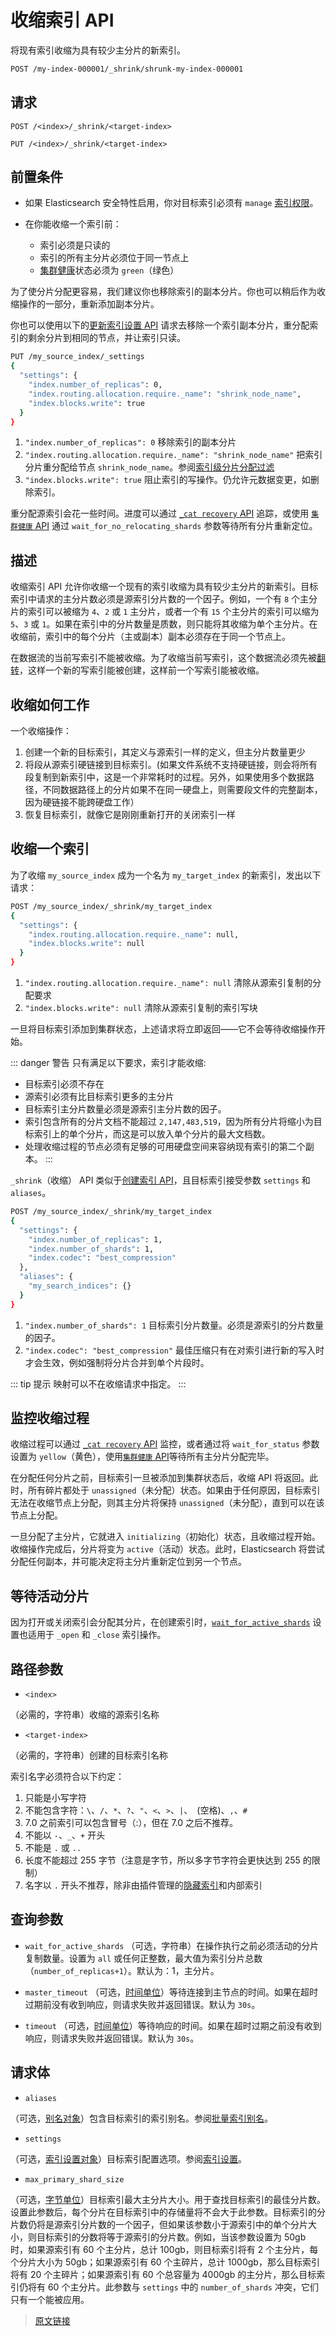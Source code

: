 # 收缩索引 API

将现有索引收缩为具有较少主分片的新索引。

```bash
POST /my-index-000001/_shrink/shrunk-my-index-000001
```

## 请求

`POST /<index>/_shrink/<target-index>`

`PUT /<index>/_shrink/<target-index>`

## 前置条件

- 如果 Elasticsearch 安全特性启用，你对目标索引必须有 `manage` [索引权限](/secure_the_elastic_statck/user_authorization/security_privileges#索引权限)。

- 在你能收缩一个索引前：
  - 索引必须是只读的
  - 索引的所有主分片必须位于同一节点上
  - [集群健康](/rest_apis/cluster_apis/cluster_health)状态必须为 `green`（绿色）

为了使分片分配更容易，我们建议你也移除索引的副本分片。你也可以稍后作为收缩操作的一部分，重新添加副本分片。

你也可以使用以下的[更新索引设置 API](/rest_apis/index_apis/update_index_settings) 请求去移除一个索引副本分片，重分配索引的剩余分片到相同的节点，并让索引只读。

```bash
PUT /my_source_index/_settings
{
  "settings": {
    "index.number_of_replicas": 0,
    "index.routing.allocation.require._name": "shrink_node_name",
    "index.blocks.write": true
  }
}
```

1. `"index.number_of_replicas": 0` 移除索引的副本分片
2. `"index.routing.allocation.require._name": "shrink_node_name"` 把索引分片重分配给节点 `shrink_node_name`。参阅[索引级分片分配过滤](/index_modules/index_shard_allocation/shard_allocation_filtering)
3. `"index.blocks.write": true` 阻止索引的写操作。仍允许元数据变更，如删除索引。

重分配源索引会花一些时间。进度可以通过 [`_cat recovery` API](/rest_apis/compact_and_aligned_text_apis/cat_recovery) 追踪，或使用 [`集群健康` API](/rest_apis/cluster_apis/cluster_health) 通过 `wait_for_no_relocating_shards` 参数等待所有分片重新定位。

## 描述

收缩索引 API 允许你收缩一个现有的索引收缩为具有较少主分片的新索引。目标索引中请求的主分片数必须是源索引分片数的一个因子。例如，一个有 `8` 个主分片的索引可以被缩为 `4`、`2` 或 `1` 主分片，或者一个有 `15` 个主分片的索引可以缩为 `5`、`3` 或 `1`。如果在索引中的分片数量是质数，则只能将其收缩为单个主分片。在收缩前，索引中的每个分片（主或副本）副本必须存在于同一个节点上。

在数据流的当前写索引不能被收缩。为了收缩当前写索引，这个数据流必须先被[翻转](/data_streams/data_streams#翻转)，这样一个新的写索引能被创建，这样前一个写索引能被收缩。

## 收缩如何工作

一个收缩操作：

1. 创建一个新的目标索引，其定义与源索引一样的定义，但主分片数量更少
2. 将段从源索引硬链接到目标索引。(如果文件系统不支持硬链接，则会将所有段复制到新索引中，这是一个非常耗时的过程。另外，如果使用多个数据路径，不同数据路径上的分片如果不在同一硬盘上，则需要段文件的完整副本，因为硬链接不能跨硬盘工作）
3. 恢复目标索引，就像它是刚刚重新打开的关闭索引一样

## 收缩一个索引

为了收缩 `my_source_index` 成为一个名为 `my_target_index` 的新索引，发出以下请求：

```bash
POST /my_source_index/_shrink/my_target_index
{
  "settings": {
    "index.routing.allocation.require._name": null,
    "index.blocks.write": null
  }
}
```

1. `"index.routing.allocation.require._name": null` 清除从源索引复制的分配要求
2. `"index.blocks.write": null` 清除从源索引复制的索引写块

一旦将目标索引添加到集群状态，上述请求将立即返回——它不会等待收缩操作开始。

::: danger 警告
只有满足以下要求，索引才能收缩:
- 目标索引必须不存在
- 源索引必须有比目标索引更多的主分片
- 目标索引主分片数量必须是源索引主分片数的因子。
- 索引包含所有的分片文档不能超过 `2,147,483,519`，因为所有分片将缩小为目标索引上的单个分片，而这是可以放入单个分片的最大文档数。
- 处理收缩过程的节点必须有足够的可用硬盘空间来容纳现有索引的第二个副本。
:::

`_shrink`（收缩） API 类似于[创建索引 API](/rest_apis/index_apis/create_index)，且目标索引接受参数 `settings` 和 `aliases`。

```bash
POST /my_source_index/_shrink/my_target_index
{
  "settings": {
    "index.number_of_replicas": 1,
    "index.number_of_shards": 1,
    "index.codec": "best_compression"
  },
  "aliases": {
    "my_search_indices": {}
  }
}
```

1. `"index.number_of_shards": 1` 目标索引分片数量。必须是源索引的分片数量的因子。
2. `"index.codec": "best_compression"` 最佳压缩只有在对索引进行新的写入时才会生效，例如强制将分片合并到单个片段时。

::: tip 提示
映射可以不在收缩请求中指定。
:::

## 监控收缩过程

收缩过程可以通过 [`_cat recovery` API](/rest_apis/compact_and_aligned_text_apis/cat_recovery) 监控，或者通过将 `wait_for_status` 参数设置为 `yellow`（黄色），使用[`集群健康` API](/rest_apis/cluster_apis/cluster_health)等待所有主分片分配完毕。

在分配任何分片之前，目标索引一旦被添加到集群状态后，收缩 API 将返回。此时，所有碎片都处于 `unassigned`（未分配）状态。如果由于任何原因，目标索引无法在收缩节点上分配，则其主分片将保持 `unassigned`（未分配），直到可以在该节点上分配。

一旦分配了主分片，它就进入 `initializing`（初始化）状态，且收缩过程开始。收缩操作完成后，分片将变为 `active`（活动）状态。此时，Elasticsearch 将尝试分配任何副本，并可能决定将主分片重新定位到另一个节点。

## 等待活动分片

因为打开或关闭索引会分配其分片，在创建索引时，[`wait_for_active_shards`](/index_apis/create_index#等待活动分片) 设置也适用于 `_open` 和 `_close` 索引操作。

## 路径参数

- `<index>`

（必需的，字符串）收缩的源索引名称

- `<target-index>`

（必需的，字符串）创建的目标索引名称

索引名字必须符合以下约定：

1. 只能是小写字符
2. 不能包含字符：`\`、`/`、`*`、`?`、`"`、`<`、`>`、`|`、` `(空格)、`,`、`#`
3. 7.0 之前索引可以包含冒号（:），但在 7.0 之后不推荐。
4. 不能以 `-`、`_`、`+` 开头
5. 不能是 `.` 或 `..`
6. 长度不能超过 255 字节（注意是字节，所以多字节字符会更快达到 255 的限制）
7. 名字以 `.` 开头不推荐，除非由插件管理的[隐藏索引](/index_modules)和内部索引

## 查询参数

- `wait_for_active_shards`
（可选，字符串）在操作执行之前必须活动的分片复制数量。设置为 `all` 或任何正整数，最大值为索引分片总数（`number_of_replicas+1`）。默认为：1，主分片。

- `master_timeout`
（可选，[时间单位](/rest_apis/api_convention/common_options#时间单位)）等待连接到主节点的时间。如果在超时过期前没有收到响应，则请求失败并返回错误。默认为 `30s`。

- `timeout`
（可选，[时间单位](/rest_apis/api_convention/common_options#时间单位)）等待响应的时间。如果在超时过期之前没有收到响应，则请求失败并返回错误。默认为 `30s`。

## 请求体

- `aliases`

（可选，[别名对象](/rest_apis/idnex_apis/bulk_index_alias)）包含目标索引的索引别名。参阅[批量索引别名](/rest_apis/idnex_apis/bulk_index_alias)。

- `settings`

（可选，[索引设置对象](/index_modules#索引设置)）目标索引配置选项。参阅[索引设置](/index_modules#索引设置)。

- `max_primary_shard_size`

（可选，[字节单位](/rest_apis/api_convention/common_options#字节大小单位)）目标索引最大主分片大小。用于查找目标索引的最佳分片数。设置此参数后，每个分片在目标索引中的存储量将不会大于此参数。目标索引的分片数仍将是源索引分片数的一个因子，但如果该参数小于源索引中的单个分片大小，则目标索引的分数将等于源索引的分片数。例如，当该参数设置为 50gb 时，如果源索引有 60 个主分片，总计 100gb，则目标索引将有 2 个主分片，每个分片大小为 50gb；如果源索引有 60 个主碎片，总计 1000gb，那么目标索引将有 20 个主碎片；如果源索引有 60 个总容量为 4000gb 的主分片，那么目标索引仍将有 60 个主分片。此参数与 `settings` 中的 `number_of_shards` 冲突，它们只有一个能被应用。

> [原文链接](https://www.elastic.co/guide/en/elasticsearch/reference/current/indices-shrink-index.html)
